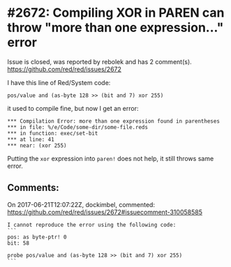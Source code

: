 
#2672: Compiling XOR in PAREN can throw "more than one expression..." error
================================================================================
Issue is closed, was reported by rebolek and has 2 comment(s).
<https://github.com/red/red/issues/2672>

I have this line of Red/System code:
```
pos/value and (as-byte 128 >> (bit and 7) xor 255)
```

it used to compile fine, but now I get an error:
```
*** Compilation Error: more than one expression found in parentheses
*** in file: %/e/Code/some-dir/some-file.reds
*** in function: exec/set-bit
*** at line: 41
*** near: (xor 255)
```

Putting the `xor` expression into `paren!` does not help, it still throws same error.


Comments:
--------------------------------------------------------------------------------

On 2017-06-21T12:07:22Z, dockimbel, commented:
<https://github.com/red/red/issues/2672#issuecomment-310058585>

    I cannot reproduce the error using the following code:
    ```
    pos: as byte-ptr! 0
    bit: 58
    
    probe pos/value and (as-byte 128 >> (bit and 7) xor 255)
    ```

